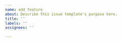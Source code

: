 ```yaml
---
name: add feature
about: Describe this issue template's purpose here.
title: ''
labels: ''
assignees: ''

---
```



